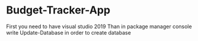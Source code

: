 # Budget-Tracker-App
First you need to have visual studio 2019
Than in package manager console write Update-Database in order to create database
